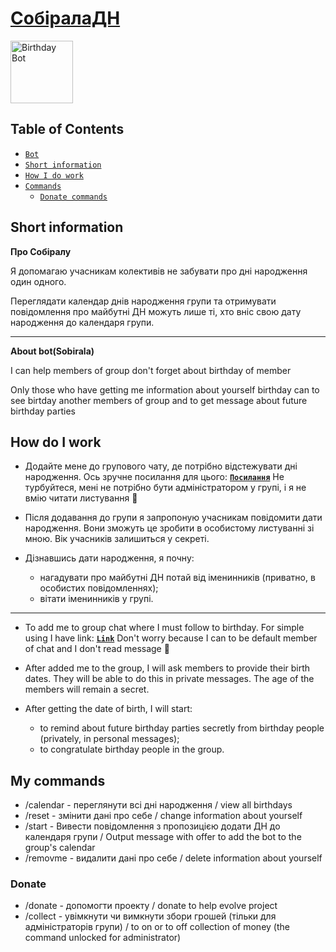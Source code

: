 # **[СобіралаДН](https://t.me/sobiralaDNBot)** 


<img src="https://img.icons8.com/bubbles/300/000000/birthday.png" width="100" height="100" alt="Birthday Bot">


## Table of Contents
 - [`Bot`](https://t.me/sobiralaDNBot)
 - [`Short information`](#short-information)
 - [`How I do work`](#how-do-i-work)
 - [`Commands`](#my-commands)
    - [`Donate commands`](#donate)


## Short information

**Про Собіралу**

Я допомагаю учасникам колективів не забувати про дні народження один одного.

Переглядати календар днів народження групи та отримувати повідомлення про майбутні ДН можуть лише ті, хто вніс свою дату народження до календаря групи.

---------------------------

**About bot(Sobirala)**

I can help members of group don't forget about birthday of member

Only those who have getting me information about yourself birthday can to see birtday another members of group and to get message about future birthday parties


## How do I work

- Додайте мене до групового чату, де потрібно відстежувати дні народження. Ось зручне посилання для цього: **[`Посилання`](https://t.me/sobiralaDNBot?startgroup=1)**
Не турбуйтеся, мені не потрібно бути адміністратором у групі, і я не вмію читати листування 🙈

- Після додавання до групи я запропоную учасникам повідомити дати народження. Вони зможуть це зробити в особистому листуванні зі мною. Вік учасників залишиться у секреті.

- Дізнавшись дати народження, я почну:
   - нагадувати про майбутні ДН потай від іменинників (приватно, в особистих повідомленнях);
   - вітати іменинників у групі.

------------------------------

- To add me to group chat where I must follow to birthday. For simple using I have link: **[`Link`](https://t.me/sobiralaDNBot?startgroup=1)**
Don't worry because I can to be default member of chat and I don't read message 🙈

- After added me to the group, I will ask members to provide their birth dates. They will be able to do this in private messages. The age of the members will remain a secret.

- After getting the date of birth, I will start:
   - to remind about future birthday parties secretly from birthday people (privately, in personal messages);
   - to congratulate birthday people in the group.


## My commands

- /calendar - переглянути всі дні народження / view all birthdays
- /reset - змінити дані про себе / change information about yourself
- /start - Вивести повідомлення з пропозицією додати ДН до календаря групи / Output message with offer to add the bot to the group's calendar 
- /removme - видалити дані про себе / delete information about yourself

### Donate
- /donate - допомогти проекту / donate to help evolve project
- /collect - увімкнути чи вимкнути збори грошей (тільки для адміністраторів групи) / to on or to off collection of money (the command unlocked for administrator)